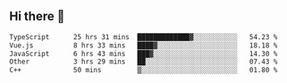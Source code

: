 ## Hi there 👋

<!--START_SECTION:waka-->

```txt
TypeScript      25 hrs 31 mins  █████████████▓░░░░░░░░░░░   54.23 %
Vue.js          8 hrs 33 mins   ████▓░░░░░░░░░░░░░░░░░░░░   18.18 %
JavaScript      6 hrs 43 mins   ███▓░░░░░░░░░░░░░░░░░░░░░   14.30 %
Other           3 hrs 29 mins   ██░░░░░░░░░░░░░░░░░░░░░░░   07.43 %
C++             50 mins         ▒░░░░░░░░░░░░░░░░░░░░░░░░   01.80 %
```

<!--END_SECTION:waka-->
